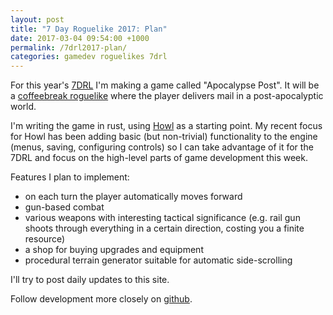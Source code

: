 ```yaml
---
layout: post
title: "7 Day Roguelike 2017: Plan"
date: 2017-03-04 09:54:00 +1000
permalink: /7drl2017-plan/
categories: gamedev roguelikes 7drl
---
```


For this year's [7DRL](http://7drl.roguetemple.com/) I'm making a game called
"Apocalypse Post". It will be a [coffeebreak
roguelike](http://www.roguebasin.com/index.php?title=Category:Coffeebreak_roguelikes)
where the player delivers mail in a post-apocalyptic world.

I'm writing the game in rust, using [Howl](https://github.com/gridbugs/howl) as
a starting point. My recent focus for Howl has been adding basic (but
non-trivial) functionality to the engine (menus, saving, configuring controls)
so I can take advantage of it for the 7DRL and focus on the high-level parts of
game development this week.

Features I plan to implement:
 - on each turn the player automatically moves forward
 - gun-based combat
 - various weapons with interesting tactical significance (e.g. rail gun shoots
   through everything in a certain direction, costing you a finite resource)
 - a shop for buying upgrades and equipment
 - procedural terrain generator suitable for automatic side-scrolling

I'll try to post daily updates to this site.

Follow development more closely on
[github](https://github.com/gridbugs/apocalypse-post).

